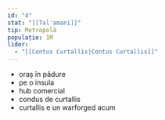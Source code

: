 ```yaml
---
id: "4"
stat: "[[Tal'amani]]"
tip: Metropolă
populație: 1M
lider:
  - "[[Contus Curtallis|Contus Curtallis]]"
---
```




  
- oraș în pădure  
- pe o insula  
- hub comercial  
- condus de curtallis  
- curtallis e un warforged acum  